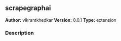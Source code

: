 ## scrapegraphai

**Author:** vikrantkhedkar
**Version:** 0.0.1
**Type:** extension

### Description



